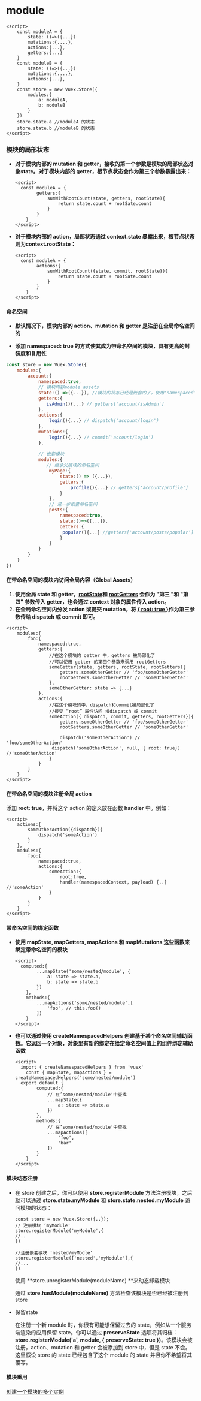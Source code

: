 # module

```vue
<script>
	const moduleA = {
        state: ()=>({...})
        mutations:{....},
        actions:{...},
        getters:{...}
    }
	const moduleB = {
        state: ()=>({...})
        mutations:{....},
        actions:{...},
    }
    const store = new Vuex.Store({
        modules:{
            a: moduleA,
            b: moduleB
        }
    })
    store.state.a //moduleA 的状态
    store.state.b //moduleB 的状态
</script>
```

### 模块的局部状态

* **对于模块内部的 mutation 和 getter，接收的第一个参数是模块的局部状态对象state。对于模块内部的 getter，根节点状态会作为第三个参数暴露出来：**

  ```vue
  <script>
   	const moduleA = {
          getters:{
              sumWithRootCount(state, getters, rootState){
                  return state.count + rootSate.count
              }
          }
      }
  </script>
  ```

* **对于模块内部的 action，局部状态通过 context.state 暴露出来，根节点状态则为context.rootState：**

  ```vue
  <script>
   	const moduleA = {
          actions:{
              sumWithRootCount({state, commit, rootState}){
                  return state.count + rootSate.count
              }
          }
      }
  </script>
  ```

#### 命名空间

* **默认情况下，模块内部的 action、mutation 和 getter 是注册在全局命名空间的**

* **添加 namespaced: true 的方式使其成为带命名空间的模块，具有更高的封装度和复用性**

```javascript
const store = new Vuex.Store({
    modules:{
        account:{
            namespaced:true,
            // 模块内容module assets
            state:() =>({...}), //模块的状态已经是嵌套的了，使用'namespaced'属性不会对其产生影响
            getters:{
               isAdmin(){...} // getters['account/isAdmin']
    		},
    		actions:{
                login(){...} // dispatch('account/login')
            },
            mutations:{
                login(){...} // commit('account/login')
            },
            
            // 嵌套模块
            modules:{
               // 继承父模块的命名空间
                myPage:{
                    state:() => ({...}),
                    getters:{
                    	profile(){...} // getters['account/profile']              
                    }
                },
                // 进一步嵌套命名空间
                posts:{
                    namespaced:true,
                    state:()=>({...}),
                    getters:{
                     popular(){...} //getters['account/posts/popular']           
                    }
                }
            }
		}
    }
})
```

#### 在带命名空间的模块内访问全局内容（Global Assets）

1. **使用全局 state 和 getter，<u>rootState</u>和 <u>rootGetters</u> 会作为 "第三 "和 "第四" 参数传入 getter，也会通过 context 对象的属性传入 action。**
2. **在全局命名空间内分发 action 或提交 mutation，将 <u>{ root: true }</u>作为第三参数传给 dispatch 或 commit 即可。**

```vue
<script>
	modules:{
        foo:{
            namespaced:true,
            getters:{
                //在这个模块的 getter 中，getters 被局部化了
                //可以使用 getter 的第四个参数来调用 rootGetters
                someGetter(state, getters, rootState, rootGetters){
                    getters.someOtherGetter // 'foo/someOtherGetter'
                    rootGetters.someOtherGetter // 'someOtherGetter'
                },
                someOtherGetter: state => {...}
            },
            actions:{
                //在这个模块的中，dispatch和commit被局部化了
                //接受 “root” 属性访问 根dispatch 或 commit
                someAction({ dispatch, commit, getters, rootGetters}){
                    getters.someOtherGetter // 'foo/someOtherGetter'
                    rootGetters.someOtherGetter // 'someOtherGetter'
                    
                    dispatch('someOtherAction') // 'foo/someOtherAction'
                 dispatch('someOtherAction', null, { root: true}) //'someOtherAction'
                }
            }
        }
    }
</script>
```

#### 在带命名空间的模块注册全局 action

添加 **root: true**，并将这个 action 的定义放在函数 **handler** 中。例如：

```vue
<script>
	actions:{
        someOtherAction({dispatch}){
            dispatch('someAction')
        }
    },
    modules:{
        foo:{
            namespaced:true,
            actions:{
                someAction:{
                    root:true,
                    handler(namespacedContext, payload) {..} //'someAction'
                }
            }
        }
    }
</script>
```

#### 带命名空间的绑定函数

* **使用 mapState, mapGetters, mapActions 和 mapMutations 这些函数来绑定带命名空间的模块**

  ```vue
  <script>
  	computed:{
          ...mapState('some/nested/module', {
              a: state => state.a,
              b: state => state.b
          })
      },
      methods:{
          ...mapActions('some/nested/module',[
              'foo', // this.foo()
          ])
      }
  </script>
  ```

* **也可以通过使用 createNamespacedHelpers 创建基于某个命名空间辅助函数。它返回一个对象，对象里有新的绑定在给定命名空间值上的组件绑定辅助函数**

  ```VUE
  <script>
  	import { createNamespacedHelpers } from 'vuex'
      const { mapState, mapActions } = createNamespacedHelpers('some/nested/module')
  	export default {
          computed:{
              // 在’some/nested/module'中查找
              ...mapState({
                  a: state => state.a
              })
          },
          methods:{
              // 在’some/nested/module'中查找
              ...mapActions([
                  'foo',
                  'bar'
              ])
          }
      }
  </script>
  ```

#### 模块动态注册

* 在 store 创建之后，你可以使用 **store.registerModule** 方法注册模块，之后就可以通过 **store.state.myModule** 和 **store.state.nested.myModule** 访问模块的状态：

  ```vue
  const store = new Vuex.Store({..});
  // 注册模块 ‘myModule'
  store.registerModule('myModule',{
  //..
  })
  
  //注册嵌套模块 'nested/myModle'
  store.registerModule(['nested','myModule'],{
  //...
  })
  ```

  使用 **store.unregisterModule(moduleName) **来动态卸载模块

  通过 **store.hasModule(moduleName)** 方法检查该模块是否已经被注册到 store

* 保留state

  在注册一个新 module 时，你很有可能想保留过去的 state，例如从一个服务端渲染的应用保留 state。你可以通过 **preserveState** 选项将其归档：**store.registerModule('a', module, { preserveState: true })**。该模块会被注册，action、mutation 和 getter 会被添加到 store 中，但是 state 不会。这里假设 store 的 state 已经包含了这个 module 的 state 并且你不希望将其覆写。

#### 模块重用

[创建一个模块的多个实例](https://vuex.vuejs.org/zh/guide/modules.html#模块重用)